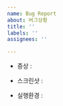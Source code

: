 ```yaml
---
name: Bug Report
about: 버그상황
title: ''
labels: ''
assignees: ''

---
```


- 증상 :

- 스크린샷 :

- 실행환경 :
